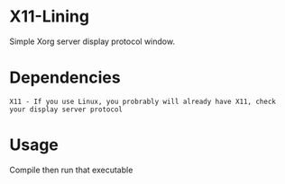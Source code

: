 # X11-Lining
Simple Xorg server display protocol window.

# Dependencies
```
X11 - If you use Linux, you probrably will already have X11, check your display server protocol
```

# Usage
Compile then run that executable
